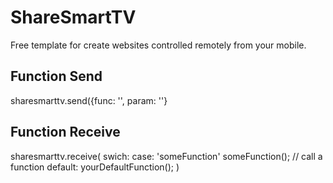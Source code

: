 # ShareSmartTV

Free template for create websites controlled remotely from your mobile.

## Function Send
sharesmarttv.send({func: '', param: ''}

## Function Receive
sharesmarttv.receive(
  swich:
    case: 'someFunction'
      someFunction(); // call a function
    default:
      yourDefaultFunction();
)

